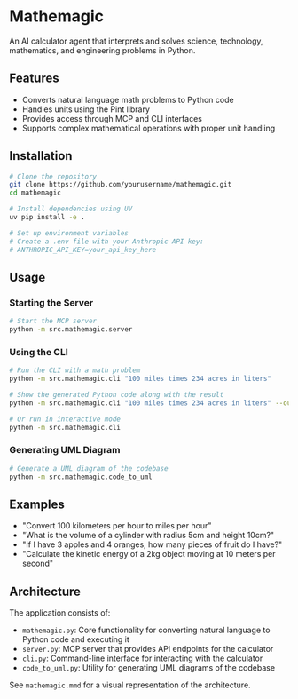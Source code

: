 # Mathemagic

An AI calculator agent that interprets and solves science, technology, mathematics, and engineering problems in Python.

## Features

- Converts natural language math problems to Python code
- Handles units using the Pint library
- Provides access through MCP and CLI interfaces
- Supports complex mathematical operations with proper unit handling

## Installation

```bash
# Clone the repository
git clone https://github.com/yourusername/mathemagic.git
cd mathemagic

# Install dependencies using UV
uv pip install -e .

# Set up environment variables
# Create a .env file with your Anthropic API key:
# ANTHROPIC_API_KEY=your_api_key_here
```

## Usage

### Starting the Server

```bash
# Start the MCP server
python -m src.mathemagic.server
```

### Using the CLI

```bash
# Run the CLI with a math problem
python -m src.mathemagic.cli "100 miles times 234 acres in liters"

# Show the generated Python code along with the result
python -m src.mathemagic.cli "100 miles times 234 acres in liters" --output-python

# Or run in interactive mode
python -m src.mathemagic.cli
```

### Generating UML Diagram

```bash
# Generate a UML diagram of the codebase
python -m src.mathemagic.code_to_uml
```

## Examples

- "Convert 100 kilometers per hour to miles per hour"
- "What is the volume of a cylinder with radius 5cm and height 10cm?"
- "If I have 3 apples and 4 oranges, how many pieces of fruit do I have?"
- "Calculate the kinetic energy of a 2kg object moving at 10 meters per second"

## Architecture

The application consists of:
- `mathemagic.py`: Core functionality for converting natural language to Python code and executing it
- `server.py`: MCP server that provides API endpoints for the calculator
- `cli.py`: Command-line interface for interacting with the calculator
- `code_to_uml.py`: Utility for generating UML diagrams of the codebase

See `mathemagic.mmd` for a visual representation of the architecture.
